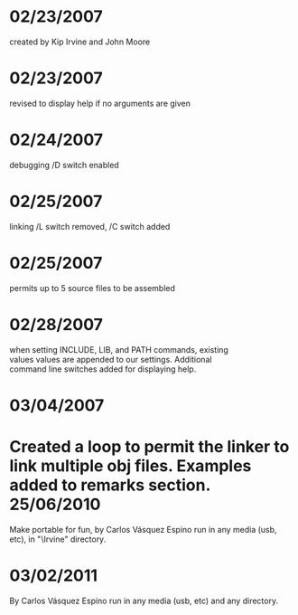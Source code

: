 02/23/2007
=================== 
created by Kip Irvine and John Moore 
                   
02/23/2007
=================== 
revised to display help if no arguments are given 
      
02/24/2007
=================== 
debugging /D switch enabled     
                        
02/25/2007
=================== 
linking /L switch removed, /C switch added    
          
02/25/2007
=================== 
permits up to 5 source files to be assembled  
          
02/28/2007
=================== 
when setting INCLUDE, LIB, and PATH commands, existing  
values values are appended to our settings. Additional   
command line switches added for displaying help.
			
03/04/2007
=================== 
Created a loop to permit the linker to link multiple 
            obj files. Examples added to remarks section.
25/06/2010
=================== 
Make portable for fun, by Carlos Vásquez Espino
run in any media (usb, etc), in "\Irvine" directory.

03/02/2011
=================== 
By Carlos Vásquez Espino
run in any media (usb, etc) and any directory.